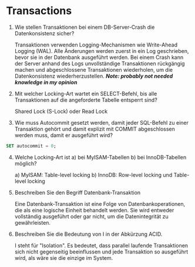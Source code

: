 # Transactions
1.  Wie stellen Transaktionen bei einem DB-Server-Crash die Datenkonsistenz sicher?

    Transaktionen verwenden Logging-Mechanismen wie Write-Ahead Logging (WAL). Alle Änderungen werden zuerst in ein Log geschrieben, bevor sie in der Datenbank ausgeführt werden. Bei einem Crash kann der Server anhand des Logs unvollständige Transaktionen rückgängig machen und abgeschlossene Transaktionen wiederholen, um die Datenkonsistenz wiederherzustellen.
***Note: probably not needed knowledge in my opinion***

2. Mit welcher Locking-Art wartet ein SELECT-Befehl, bis alle Transaktionen auf die angeforderte Tabelle entsperrt sind? 

    Shared Lock (S-Lock) oder Read Lock
          
3. Wie muss Autocommit gesetzt werden, damit jeder SQL-Befehl zu einer Transaktion gehört und damit explizit mit COMMIT abgeschlossen werden muss, damit er ausgeführt wird? 
```sql
SET autocommit = 0;
```

4.  Welche Locking-Art ist a) bei MyISAM-Tabellen b) bei InnoDB-Tabellen möglich?

    a) MyISAM: Table-level locking
    b) InnoDB: Row-level locking und Table-level locking
5.  Beschreiben Sie den Begriff Datenbank-Transaktion

    Eine Datenbank-Transaktion ist eine Folge von Datenbankoperationen, die als eine logische Einheit behandelt werden. Sie wird entweder vollständig ausgeführt oder gar nicht, um die Datenintegrität zu gewährleisten.

6.  Beschreiben Sie die Bedeutung von I in der Abkürzung ACID.

    I steht für "Isolation". Es bedeutet, dass parallel laufende Transaktionen sich nicht gegenseitig beeinflussen und jede Transaktion so ausgeführt wird, als wäre sie die einzige im System.
